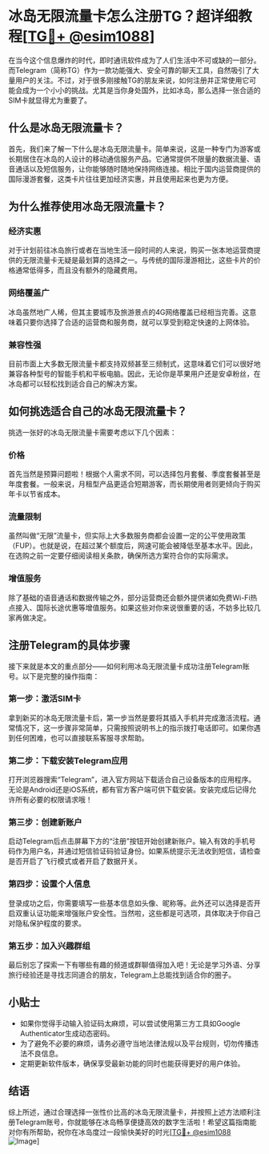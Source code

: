 # 冰岛无限流量卡怎么注册TG？超详细教程[[TG💪+ @esim1088](https://t.me/s/esim1088)]

在当今这个信息爆炸的时代，即时通讯软件成为了人们生活中不可或缺的一部分。而Telegram（简称TG）作为一款功能强大、安全可靠的聊天工具，自然吸引了大量用户的关注。不过，对于很多刚接触TG的朋友来说，如何注册并正常使用它可能会成为一个小小的挑战。尤其是当你身处国外，比如冰岛，那么选择一张合适的SIM卡就显得尤为重要了。

## 什么是冰岛无限流量卡？

首先，我们来了解一下什么是冰岛无限流量卡。简单来说，这是一种专门为游客或长期居住在冰岛的人设计的移动通信服务产品。它通常提供不限量的数据流量、语音通话以及短信服务，让你能够随时随地保持网络连接。相比于国内运营商提供的国际漫游套餐，这类卡片往往更加经济实惠，并且使用起来也更为方便。

## 为什么推荐使用冰岛无限流量卡？

### 经济实惠

对于计划前往冰岛旅行或者在当地生活一段时间的人来说，购买一张本地运营商提供的无限流量卡无疑是最划算的选择之一。与传统的国际漫游相比，这些卡片的价格通常低得多，而且没有额外的隐藏费用。

### 网络覆盖广

冰岛虽然地广人稀，但其主要城市及旅游景点的4G网络覆盖已经相当完善。这意味着只要你选择了合适的运营商和服务商，就可以享受到稳定快速的上网体验。

### 兼容性强

目前市面上大多数无限流量卡都支持双频甚至三频制式，这意味着它们可以很好地兼容各种型号的智能手机和平板电脑。因此，无论你是苹果用户还是安卓粉丝，在冰岛都可以轻松找到适合自己的解决方案。

## 如何挑选适合自己的冰岛无限流量卡？

挑选一张好的冰岛无限流量卡需要考虑以下几个因素：

### 价格

首先当然是预算问题啦！根据个人需求不同，可以选择包月套餐、季度套餐甚至是年度套餐。一般来说，月租型产品更适合短期游客，而长期使用者则更倾向于购买年卡以节省成本。

### 流量限制

虽然叫做“无限”流量卡，但实际上大多数服务商都会设置一定的公平使用政策（FUP）。也就是说，在超过某个额度后，网速可能会被降低至基本水平。因此，在选购之前一定要仔细阅读相关条款，确保所选方案符合你的实际需求。

### 增值服务

除了基础的语音通话和数据传输之外，部分运营商还会额外提供诸如免费Wi-Fi热点接入、国际长途优惠等增值服务。如果这些对你来说很重要的话，不妨多比较几家再做决定。

## 注册Telegram的具体步骤

接下来就是本文的重点部分——如何利用冰岛无限流量卡成功注册Telegram账号。以下是完整的操作指南：

### 第一步：激活SIM卡

拿到新买的冰岛无限流量卡后，第一步当然是要将其插入手机并完成激活流程。通常情况下，这一步骤非常简单，只需按照说明书上的指示拨打电话即可。如果你遇到任何困难，也可以直接联系客服寻求帮助。

### 第二步：下载安装Telegram应用

打开浏览器搜索“Telegram”，进入官方网站下载适合自己设备版本的应用程序。无论是Android还是iOS系统，都有官方客户端可供下载安装。安装完成后记得允许所有必要的权限请求哦！

### 第三步：创建新账户

启动Telegram后点击屏幕下方的“注册”按钮开始创建新账户。输入有效的手机号码作为用户名，并通过短信验证码验证身份。如果系统提示无法收到短信，请检查是否开启了飞行模式或者开启了数据开关。

### 第四步：设置个人信息

登录成功之后，你需要填写一些基本信息如头像、昵称等。此外还可以选择是否开启双重认证功能来增强账户安全性。当然啦，这些都是可选项，具体取决于你自己对隐私保护程度的要求。

### 第五步：加入兴趣群组

最后别忘了探索一下有哪些有趣的频道或群聊值得加入吧！无论是学习外语、分享旅行经验还是寻找志同道合的朋友，Telegram上总能找到适合你的圈子。

## 小贴士

- 如果你觉得手动输入验证码太麻烦，可以尝试使用第三方工具如Google Authenticator生成动态密码。
- 为了避免不必要的麻烦，请务必遵守当地法律法规以及平台规则，切勿传播违法不良信息。
- 定期更新软件版本，确保享受最新功能的同时也能获得更好的用户体验。

## 结语

综上所述，通过合理选择一张性价比高的冰岛无限流量卡，并按照上述方法顺利注册Telegram账号，你就能够在冰岛畅享便捷高效的数字生活啦！希望这篇指南能对你有所帮助，祝你在冰岛度过一段愉快美好的时光[[TG💪+ @esim1088](https://t.me/s/esim1088) ![Image](https://i.postimg.cc/4NQfJmqS/Snipaste-2025-05-13-00-14-12.png)]